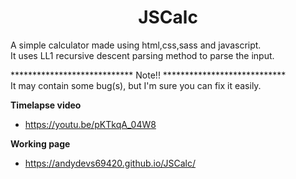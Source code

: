 <div align="center">
  <h1>JSCalc</h1>
</div>
A simple calculator made using html,css,sass and javascript. <br>
It uses LL1 recursive descent parsing method to parse the input.

**************************** Note!! ****************************
<br>
It may contain some bug(s), but I'm sure you can fix it easily.

**Timelapse video**
- https://youtu.be/pKTkqA_04W8

**Working page**
- https://andydevs69420.github.io/JSCalc/


